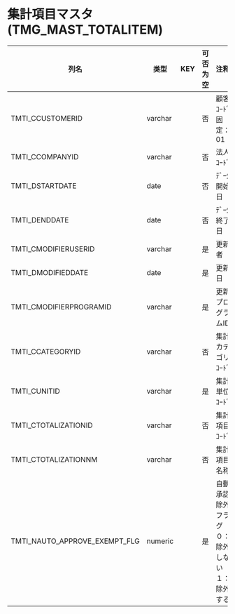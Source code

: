 # 集計項目マスタ                                                     (TMG_MAST_TOTALITEM)
| 列名   | 类型   | KEY  | 可否为空 | 注释   |
| ---- | ---- | ---- | ---- | ---- |
|TMTI_CCUSTOMERID|varchar||否|顧客ｺｰﾄﾞ                        固定：01                                                       |
|TMTI_CCOMPANYID|varchar||否|法人ｺｰﾄﾞ                                                                                    |
|TMTI_DSTARTDATE|date||否|ﾃﾞｰﾀ開始日                                                                                   |
|TMTI_DENDDATE|date||否|ﾃﾞｰﾀ終了日                                                                                   |
|TMTI_CMODIFIERUSERID|varchar||是|更新者                                                                                       |
|TMTI_DMODIFIEDDATE|date||是|更新日                                                                                       |
|TMTI_CMODIFIERPROGRAMID|varchar||是|更新プログラムID                                                                                 |
|TMTI_CCATEGORYID|varchar||否|集計カテゴリｺｰﾄﾞ                                                                                |
|TMTI_CUNITID|varchar||是|集計単位ｺｰﾄﾞ                                                                                  |
|TMTI_CTOTALIZATIONID|varchar||否|集計項目ｺｰﾄﾞ                                                                                  |
|TMTI_CTOTALIZATIONNM|varchar||否|集計項目名称                                                                                    |
|TMTI_NAUTO_APPROVE_EXEMPT_FLG|numeric||是|自動承認除外フラグ　０：除外しない　１：除外する|
